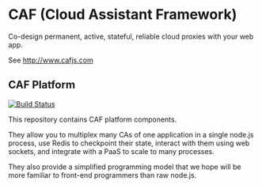 # CAF (Cloud Assistant Framework)

Co-design permanent, active, stateful, reliable cloud proxies with your web app.

See http://www.cafjs.com 

## CAF Platform

[![Build Status](http://ci.cafjs.com/github.com/cafjs/caf_platform/status.svg?branch=master)](http://ci.cafjs.com/github.com/cafjs/caf_platform)


This repository contains CAF platform components. 

They allow you to multiplex many CAs of one application in a single node.js process, use Redis to checkpoint their state, interact with them using web sockets, and integrate with a PaaS to scale to many processes. 

They also provide a simplified programming model that we hope will be more familiar to front-end programmers than raw node.js. 

